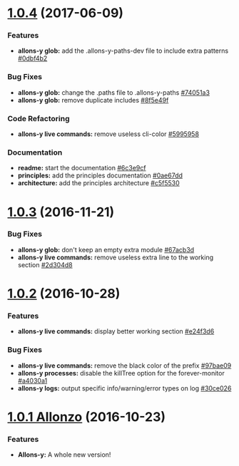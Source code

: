 <a name="1.0.4"></a>
# [1.0.4](https://github.com/CodeCorico/allons-y/compare/1.0.3...1.0.4) (2017-06-09)

### Features
* **allons-y glob:** add the .allons-y-paths-dev file to include extra patterns [#0dbf4b2](https://github.com/CodeCorico/allons-y/commit/0dbf4b2)

### Bug Fixes
* **allons-y glob:** change the .paths file to .allons-y-paths [#74051a3](https://github.com/CodeCorico/allons-y/commit/74051a3)
* **allons-y glob:** remove duplicate includes [#8f5e49f](https://github.com/CodeCorico/allons-y/commit/8f5e49f)

### Code Refactoring
* **allons-y live commands:** remove useless cli-color [#5995958](https://github.com/CodeCorico/allons-y/commit/5995958)

### Documentation
* **readme:** start the documentation [#6c3e9cf](https://github.com/CodeCorico/allons-y/commit/6c3e9cf)
* **principles:** add the principles documentation [#0ae67dd](https://github.com/CodeCorico/allons-y/commit/0ae67dd)
* **architecture:** add the principles architecture [#c5f5530](https://github.com/CodeCorico/allons-y/commit/c5f5530)

<a name="1.0.3"></a>
# [1.0.3](https://github.com/CodeCorico/allons-y/compare/1.0.2...1.0.3) (2016-11-21)

### Bug Fixes
* **allons-y glob:** don't keep an empty extra module [#67acb3d](https://github.com/CodeCorico/allons-y/commit/67acb3d)
* **allons-y live commands:** remove useless extra line to the working section [#2d304d8](https://github.com/CodeCorico/allons-y/commit/2d304d8)

<a name="1.0.2"></a>
# [1.0.2](https://github.com/CodeCorico/allons-y/compare/1.0.1...1.0.2) (2016-10-28)

### Features
* **allons-y live commands:** display better working section [#e24f3d6](https://github.com/CodeCorico/allons-y/commit/e24f3d6)

### Bug Fixes
* **allons-y live commands:** remove the black color of the prefix [#97bae09](https://github.com/CodeCorico/allons-y/commit/97bae09)
* **allons-y processes:** disable the killTree option for the forever-monitor [#a4030a1](https://github.com/CodeCorico/allons-y/commit/a4030a1)
* **allons-y logs:** output specific info/warning/error types on log [#30ce026](https://github.com/CodeCorico/allons-y/commit/30ce026)

<a name="1.0.1"></a>
# [1.0.1 Allonzo](https://github.com/CodeCorico/allons-y/releases/tag/1.0.1) (2016-10-23)

### Features
* **Allons-y:** A whole new version!
